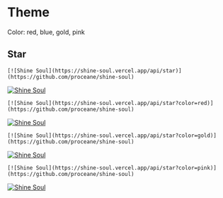 # Theme
Color: red, blue, gold, pink

## Star
```
[![Shine Soul](https://shine-soul.vercel.app/api/star)](https://github.com/proceane/shine-soul)
```
[![Shine Soul](https://shine-soul.vercel.app/api/star)](https://github.com/proceane/shine-soul)

```
[![Shine Soul](https://shine-soul.vercel.app/api/star?color=red)](https://github.com/proceane/shine-soul)
```
[![Shine Soul](https://shine-soul.vercel.app/api/star?color=red)](https://github.com/proceane/shine-soul)

```
[![Shine Soul](https://shine-soul.vercel.app/api/star?color=gold)](https://github.com/proceane/shine-soul)
```
[![Shine Soul](https://shine-soul.vercel.app/api/star?color=gold)](https://github.com/proceane/shine-soul)

```
[![Shine Soul](https://shine-soul.vercel.app/api/star?color=pink)](https://github.com/proceane/shine-soul)
```
[![Shine Soul](https://shine-soul.vercel.app/api/star?color=pink)](https://github.com/proceane/shine-soul)